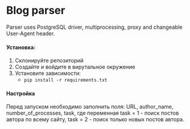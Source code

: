 # Blog parser 
Parser uses PostgreSQL driver, multiprocessing, proxy and changeable User-Agent header.

#### Установка:
1. Склонируйте репозиторий
2. Создайте и войдите в вирутальное окружение
3. Установите зависимости:
    - `pip install -r requirements.txt`

#### Настройка
Перед запуском необходимо заполнить поля: URL, author_name, number_of_processes, task, где переменная task = 1 - поиск постов автора по всему сайту, task = 2 - поиск только новых постов автора.
